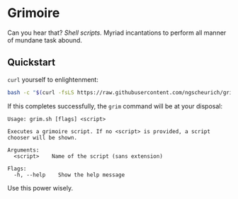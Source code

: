 # Grimoire

Can you hear that? _Shell scripts._ Myriad incantations to perform all manner of mundane task abound.

## Quickstart

`curl` yourself to enlightenment:

```sh
bash -c "$(curl -fsLS https://raw.githubusercontent.com/ngscheurich/grimoire/main/init.sh)"
```

If this completes successfully, the `grim` command will be at your disposal:

```
Usage: grim.sh [flags] <script>

Executes a grimoire script. If no <script> is provided, a script
chooser will be shown.

Arguments:
  <script>    Name of the script (sans extension)

Flags:
  -h, --help    Show the help message
```

Use this power wisely.
